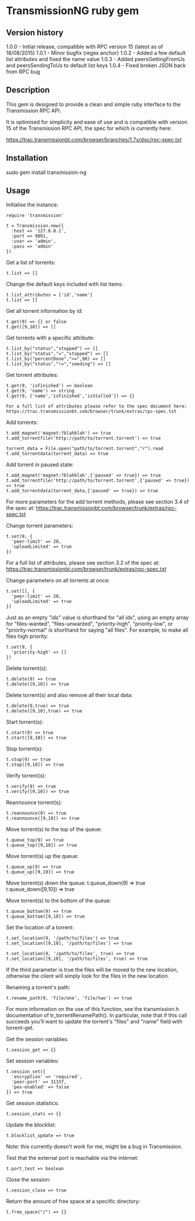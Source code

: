 TransmissionNG ruby gem
=======================

Version history
---------------

1.0.0 - Initial release, compatible with RPC version 15 (latest as of 18/08/2015)
1.0.1 - Minor bugfix (regex anchor)
1.0.2 - Added a few default list attributes and fixed the name value
1.0.3 - Added peersGettingFromUs and peersSendingToUs to default list keys
1.0.4 - Fixed broken JSON back from RPC bug


Description
-----------

This gem is designed to provide a clean and simple ruby interface to the Transmission RPC API.

It is optimised for simplicity and ease of use and is compatible with version 15 of the
Transmission RPC API, the spec for which is currently here:

https://trac.transmissionbt.com/browser/branches/1.7x/doc/rpc-spec.txt


Installation
------------

sudo gem install transmission-ng


Usage
-----

Initialise the instance:

    require 'transmission'

    t = Transmission.new({
      :host => '127.0.0.1',
      :port => 9091,
      :user => 'admin',
      :pass => 'admin'
    })

Get a list of torrents:

    t.list => []

Change the default keys included with list items:

    t.list_attributes = ['id','name']
    t.list => []

Get all torrent information by id:

    t.get(9) => {} or false
    t.get([9,10]) => []

Get torrents with a specific attribute:

    t.list_by("status","stopped") => []
    t.list_by("status","=","stopped") => []
    t.list_by("percentDone",">=",98) => []
    t.list_by("status","!=","seeding") => []

Get torrent attributes:

    t.get(9, 'isFinished') => boolean
    t.get(9, 'name') => string
    t.get(9, ['name','isFinished','isStalled']) => {}

    For a full list of attributes please refer to the spec document here:
    https://trac.transmissionbt.com/browser/trunk/extras/rpc-spec.txt

Add torrents:

    t.add_magnet('magnet:?blahblah') => true
    t.add_torrentfile('http://path/to/torrent.torrent') => true

    torrent_data = File.open("path/to/torrent.torrent","r").read
    t.add_torrentdata(torrent_data) => true

Add torrent in paused state:

    t.add_magnet('magnet:?blahblah',{'paused' => true}) => true
    t.add_torrentfile('http://path/to/torrent.torrent',{'paused' => true}) => true
    t.add_torrentdata(torrent_data,{'paused' => true}) => true

For more parameters for the add torrent methods, please see section 3.4 of the spec at:
https://trac.transmissionbt.com/browser/trunk/extras/rpc-spec.txt

Change torrent parameters:

    t.set(9, {
      'peer-limit' => 20,
      'uploadLimited' => true
    })

For a full list of attributes, please see section 3.2 of the spec at:
https://trac.transmissionbt.com/browser/trunk/extras/rpc-spec.txt

Change parameters on all torrents at once:

    t.set([], {
      'peer-limit' => 20,
      'uploadLimited' => true
    })

Just as an empty "ids" value is shorthand for "all ids", using an empty array for "files-wanted",
"files-unwanted", "priority-high", "priority-low", or "priority-normal" is shorthand for saying
"all files".  For example, to make all files high priority:

    t.set(9, {
      'priority-high' => []
    })

Delete torrent(s):

    t.delete(9) => true
    t.delete([9,10]) => true

Delete torrent(s) and also remove all their local data:

    t.delete(9,true) => true
    t.delete([9,10],true) => true

Start torrent(s):

    t.start(9) => true
    t.start([9,10]) => true

Stop torrent(s):

    t.stop(9) => true
    t.stop([9,10]) => true

Verify torrent(s):

    t.verify(9) => true
    t.verify([9,10]) => true

Reannounce torrent(s):

    t.reannounce(9) => true
    t.reannounce([9,10]) => true

Move torrent(s) to the top of the queue:

    t.queue_top(9) => true
    t.queue_top([9,10]) => true

Move torrent(s) up the queue:

    t.queue_up(9) => true
    t.queue_up([9,10]) => true

Move torrent(s) down the queue:
    t.queue_down(9) => true
    t.queue_down([9,10]) => true

Move torrent(s) to the bottom of the queue:

    t.queue_bottom(9) => true
    t.queue_bottom([9,10]) => true

Set the location of a torrent:

    t.set_location(9, '/path/to/files') => true
    t.set_location([9,10], '/path/to/files') => true

    t.set_location(9, '/path/to/files', true) => true
    t.set_location([9,10], '/path/to/files', true) => true

If the third parameter is true the files will be moved to the new location, otherwise the
client will simply look for the files in the new location.

Renaming a torrent's path:

    t.rename_path(9, 'file/one', 'file/two') => true

For more information on the use of this function, see the transmission.h documentation of
tr_torrentRenamePath(). In particular, note that if this call succeeds you'll want to
update the torrent's "files" and "name" field with torrent-get.

Get the session variables:

    t.session_get => {}

Set session variables:

    t.session_set({
      'encryption' => 'required',
      'peer-port' => 31337,
      'pex-enabled' => false
    }) => true

Get session statistics:

    t.session_stats => {}

Update the blocklist:

    t.blocklist_update => true

Note: this currently doesn't work for me, might be a bug in Transmission.

Test that the external port is reachable via the internet:

    t.port_test => boolean

Close the session:

    t.session_close => true

Return the amount of free space at a specific directory:

    t.free_space("/") => {}
